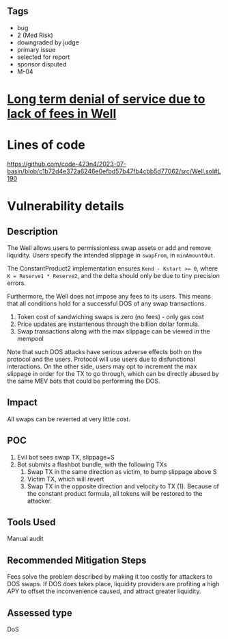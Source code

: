 ## Tags

- bug
- 2 (Med Risk)
- downgraded by judge
- primary issue
- selected for report
- sponsor disputed
- M-04

# [Long term denial of service due to lack of fees in Well](https://github.com/code-423n4/2023-07-basin-findings/issues/255) 

# Lines of code

https://github.com/code-423n4/2023-07-basin/blob/c1b72d4e372a6246e0efbd57b47fb4cbb5d77062/src/Well.sol#L190


# Vulnerability details

## Description

The Well allows users to permissionless swap assets or add and remove liquidity. Users specify the intended slippage in `swapFrom`, in `minAmountOut`.

The ConstantProduct2 implementation ensures `Kend - Kstart >= 0`, where `K = Reserve1 * Reserve2`, and the delta should only be due to tiny precision errors.

Furthermore, the Well does not impose any fees to its users. This means that all conditions hold for a successful DOS of any swap transactions.
1. Token cost of sandwiching swaps is zero (no fees) - only gas cost
2. Price updates are instantenous through the billion dollar formula.
3. Swap transactions along with the max slippage can be viewed in the mempool

Note that such DOS attacks have serious adverse effects both on the protocol and the users. Protocol will use users due to disfunctional interactions. On the other side, users may opt to increment the max slippage in order for the TX to go through, which can be directly abused by the same MEV bots that could be performing the DOS.

## Impact

All swaps can be reverted at very little cost.

## POC

1. Evil bot sees swap TX, slippage=S
2. Bot submits a flashbot bundle, with the following TXs
	1. Swap TX in the same direction as victim, to bump slippage above S
	2. Victim TX, which will revert
	3. Swap TX in the opposite direction and velocity to TX (1). Because of the constant product formula, all tokens will be restored to the attacker.

## Tools Used

Manual audit

## Recommended Mitigation Steps

Fees solve the problem described by making it too costly for attackers to DOS swaps. If DOS does takes place, liquidity providers are profiting a high APY to offset the inconvenience caused, and attract greater liquidity.


## Assessed type

DoS